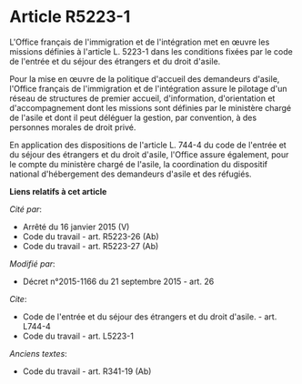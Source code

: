 # Article R5223-1

L'Office français de l'immigration et de l'intégration met en œuvre les missions définies à l'article L. 5223-1 dans les
conditions fixées par le code de l'entrée et du séjour des étrangers et du droit d'asile. 

Pour la mise en œuvre de la politique d'accueil des demandeurs d'asile, l'Office français de l'immigration et de
l'intégration assure le pilotage d'un réseau de structures de premier accueil, d'information, d'orientation et
d'accompagnement dont les missions sont définies par le ministère chargé de l'asile et dont il peut déléguer la gestion, par
convention, à des personnes morales de droit privé. 

En application des dispositions de l'article L. 744-4 du code de l'entrée et du séjour des étrangers et du droit d'asile,
l'Office assure également, pour le compte du ministère chargé de l'asile, la coordination du dispositif national
d'hébergement des demandeurs d'asile et des réfugiés.

**Liens relatifs à cet article**

_Cité par_:

  - Arrêté du 16 janvier 2015 (V)
  - Code du travail - art. R5223-26 (Ab)
  - Code du travail - art. R5223-27 (Ab)

_Modifié par_:

  - Décret n°2015-1166 du 21 septembre 2015 - art. 26

_Cite_:

  - Code de l'entrée et du séjour des étrangers et du droit d'asile. - art. L744-4
  - Code du travail - art. L5223-1

_Anciens textes_:

  - Code du travail - art. R341-19 (Ab)
